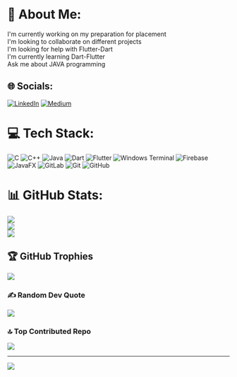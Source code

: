 # 💫 About Me:
I'm currently working on my preparation for placement<br>I'm looking to collaborate on different projects<br>I'm looking for help with Flutter-Dart<br>I'm currently learning Dart-Flutter<br>Ask me about JAVA programming


## 🌐 Socials:
[![LinkedIn](https://img.shields.io/badge/LinkedIn-%230077B5.svg?logo=linkedin&logoColor=white)](https://www.linkedin.com/in/prasad-ladhane-557b0b247/) [![Medium](https://img.shields.io/badge/Medium-12100E?logo=medium&logoColor=white)](https://medium.com/@prasadladhanetest) 

# 💻 Tech Stack:
 ![C](https://img.shields.io/badge/c-%2300599C.svg?style=for-the-badge&logo=c&logoColor=white) ![C++](https://img.shields.io/badge/c++-%2300599C.svg?style=for-the-badge&logo=c%2B%2B&logoColor=white) ![Java](https://img.shields.io/badge/java-%23ED8B00.svg?style=for-the-badge&logo=openjdk&logoColor=white) ![Dart](https://img.shields.io/badge/dart-%230175C2.svg?style=for-the-badge&logo=dart&logoColor=white) ![Flutter](https://img.shields.io/badge/Flutter-%2302569B.svg?style=for-the-badge&logo=Flutter&logoColor=white) ![Windows Terminal](https://img.shields.io/badge/Windows%20Terminal-%234D4D4D.svg?style=for-the-badge&logo=windows-terminal&logoColor=white) ![Firebase](https://img.shields.io/badge/firebase-%23039BE5.svg?style=for-the-badge&logo=firebase) ![JavaFX](https://img.shields.io/badge/javafx-%23FF0000.svg?style=for-the-badge&logo=javafx&logoColor=white) ![GitLab](https://img.shields.io/badge/gitlab-%23181717.svg?style=for-the-badge&logo=gitlab&logoColor=white) ![Git](https://img.shields.io/badge/git-%23F05033.svg?style=for-the-badge&logo=git&logoColor=white) ![GitHub](https://img.shields.io/badge/github-%23121011.svg?style=for-the-badge&logo=github&logoColor=white)
# 📊 GitHub Stats:
![](https://github-readme-stats.vercel.app/api?username=prasadladhane&theme=dark&hide_border=false&include_all_commits=true&count_private=true)<br/>
![](https://github-readme-streak-stats.herokuapp.com/?user=prasadladhane&theme=dark&hide_border=false)<br/>
![](https://github-readme-stats.vercel.app/api/top-langs/?username=prasadladhane&theme=dark&hide_border=false&include_all_commits=true&count_private=true&layout=compact)

## 🏆 GitHub Trophies
![](https://github-profile-trophy.vercel.app/?username=prasadladhane&theme=radical&no-frame=false&no-bg=false&margin-w=4)

### ✍️ Random Dev Quote
![](https://quotes-github-readme.vercel.app/api?type=horizontal&theme=radical)

### 🔝 Top Contributed Repo
![](https://github-contributor-stats.vercel.app/api?username=prasadladhane&limit=5&theme=dark&combine_all_yearly_contributions=true)

---
[![](https://visitcount.itsvg.in/api?id=prasadladhane&icon=0&color=0)](https://visitcount.itsvg.in)

<!-- Proudly created with GPRM ( https://gprm.itsvg.in ) -->
